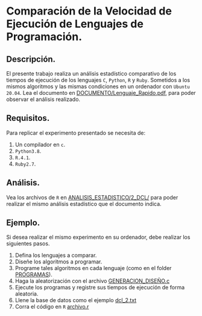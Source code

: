 # Comparación de la Velocidad de Ejecución de Lenguajes de Programación.





## Descripción.

El presente trabajo realiza un análisis estadístico comparativo de los tiempos de ejecución de los lenguajes `C`, `Python`, `R` y `Ruby`. Sometidos a los mismos algoritmos y las mismas condiciones en un ordenador con `Ubuntu 20.04`.
Lea el documento en [DOCUMENTO/Lenguaje_Rapido.pdf](https://github.com/ZeraujKcire/FASTEST_EXECUTABLE_LANGUAGE-/blob/master/DOCUMENTO/Lenguage_Rapido.pdf), para poder observar el análisis realizado.





## Requisitos.

Para replicar el experimento presentado se necesita de:
1. Un compilador en `c`.
2. `Python3.8`.
3. `R.4.1`.
4. `Ruby2.7`.





## Análisis.

Vea los archivos de `R` en [ANALISIS_ESTADISTICO/2_DCL/](https://github.com/ZeraujKcire/FASTEST_EXECUTABLE_LANGUAGE-/tree/master/ANALISIS_ESTADISTICO/2_DCL) para poder realizar el mismo análisis estadístico que el documento indica.




## Ejemplo.

Si desea realizar el mismo experimento en su ordenador, debe realizar los siguientes pasos.
1. Defina los lenguajes a comparar.
2. Diseñe los algoritmos a programar.
3. Programe tales algoritmos en cada lenguaje (como en el folder [PROGRAMAS](https://github.com/ZeraujKcire/FASTEST_EXECUTABLE_LANGUAGE-/tree/master/PROGRAMAS)).
4. Haga la aleatorización con el archivo [GENERACION_DISEÑO.c](https://github.com/ZeraujKcire/FASTEST_EXECUTABLE_LANGUAGE-/blob/master/ANALISIS_ESTADISTICO/1_ALEATORIZACION_CUADRO_LATINO/GENERACION_DISENO.c)
5. Ejecute los programas y registre sus tiempos de ejecución de forma aleatoria.
6. Llene la base de datos como el ejemplo [dcl_2.txt](https://github.com/ZeraujKcire/FASTEST_EXECUTABLE_LANGUAGE-/blob/master/PROGRAMAS/dcl_2.txt)
7. Corra el código en `R` [archivo.r](https://github.com/ZeraujKcire/FASTEST_EXECUTABLE_LANGUAGE-/blob/master/ANALISIS_ESTADISTICO/2_DCL/archivo_r.r)
